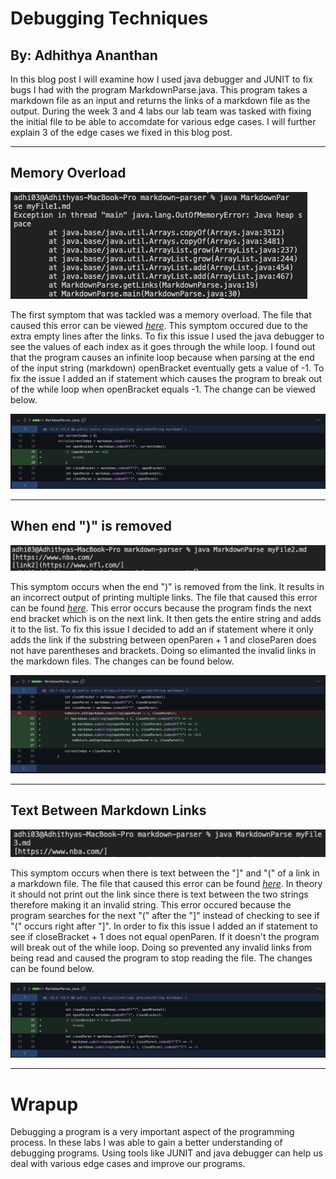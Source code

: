 # Debugging Techniques

## By: Adhithya Ananthan
In this blog post I will examine how I used java debugger and JUNIT to fix bugs I had with the program MarkdownParse.java. This program takes a markdown file as an input and returns the links of a markdown file as the output. During the week 3 and 4 labs our lab team was tasked with fixing the initial file to be able to accomdate for various edge cases. I will further explain 3 of the edge cases we fixed in this blog post.

---

## Memory Overload

![](/lab2report-files/Symptom1.png)

The first symptom that was tackled was a memory overload. The file that caused this error can be viewed [*here*](/lab2report-files/myFile1.md). This symptom occured due to the extra empty lines after the links. To fix this issue I used the java debugger to see the values of each index as it goes through the while loop. I found out that the program causes an infinite loop because when parsing at the end of the input string (markdown) openBracket eventually gets a value of -1. To fix the issue I added an if statement which causes the program to break out of the while loop when openBracket equals -1. The change can be viewed below. 

![](/lab2report-files/Symptom1Fix.png)

---

## When end ")" is removed

![](/lab2report-files/Symptom2.png)

This symptom occurs when the end ")" is removed from the link. It results in an incorrect output of printing multiple links. The file that caused this error can be found [*here*](/lab2report-files/myFile2.md). This error occurs because the program finds the next end bracket which is on the next link. It then gets the entire string and adds it to the list. To fix this issue I decided to add an if statement where it only adds the link if the substring between openParen + 1 and closeParen does not have parentheses and brackets. Doing so elimanted the invalid links in the markdown files. The changes can be found below. 

![](/lab2report-files/Symptom2Fix.png)

---

## Text Between Markdown Links

![](/lab2report-files/Symptom3.png)

This symptom occurs when there is text between the "]" and "(" of a link in a markdown file. The file that caused this error can be found [*here*](/lab2report-files/myFile3.md). In theory it should not print out the link since there is text between the two strings therefore making it an invalid string. This error occured because the program searches for the next "(" after the "]" instead of checking to see if "(" occurs right after "]". In order to fix this issue I added an if statement to see if closeBracket + 1 does not equal openParen. If it doesn't the program will break out of the while loop. Doing so prevented any invalid links from being read and caused the program to stop reading the file. The changes can be found below. 

![](/lab2report-files/Symptom3Fix.png)

---

# Wrapup

Debugging a program is a very important aspect of the programming process. In these labs I was able to gain a better understanding of debugging programs. Using tools like JUNIT and java debugger can help us deal with various edge cases and improve our programs. 